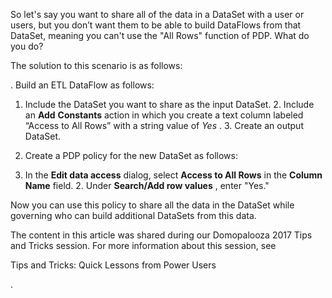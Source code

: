 

So let's say you want to share all of the data in a DataSet with a user or users, but you don’t want them to be able to build DataFlows from that DataSet, meaning you can't use the "All Rows" function of PDP. What do you do?


 The solution to this scenario is as follows:

. Build an ETL DataFlow as follows:

1. Include the DataSet you want to share as the input DataSet.
	2. Include an
	 **Add**
	**Constants**
	 action in which you create a text column labeled “Access to All Rows” with a string value of
	 *Yes*
	 .
	3. Create an output DataSet.
2. Create a PDP policy for the new DataSet as follows:

1. In the
	 **Edit data access**
	 dialog, select
	 **Access to All Rows**
	 in the
	 **Column Name**
	 field.
	2. Under
	 **Search/Add row values**
	 , enter "Yes."

Now you can use this policy to share all the data in the DataSet while governing who can build additional DataSets from this data.


 The content in this article was shared during our Domopalooza 2017 Tips and Tricks session. For more information about this session, see

Tips and Tricks: Quick Lessons from Power Users

.

